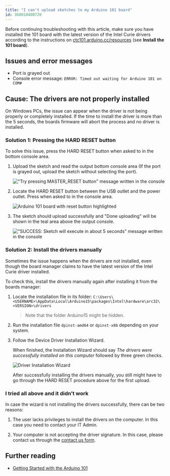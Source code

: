```yaml
---
title: "I can't upload sketches to my Arduino 101 board"
id: 360018408720
---
```


Before continuing troubleshooting with this article, make sure you have installed the 101 board with the latest version of the Intel Curie drivers according to the instructions on [ctc101.arduino.cc/resources](https://ctc101.arduino.cc/resources) (see **Install the 101 board**).

## Issues and error messages

* Port is grayed out
* Console error message: `ERROR: Timed out waiting for Arduino 101 on COM#`

## Cause: The drivers are not properly installed

On Windows PCs, the issue can appear when the driver is not being properly or completely installed. If the time to install the driver is more than the 5 seconds, the boards firmware will abort the process and no driver is installed.

### Solution 1: Pressing the HARD RESET button

To solve this issue, press the HARD RESET button when asked to in the bottom console area.

1. Upload the sketch and read the output bottom console area (If the port is grayed out, upload the sketch without selecting the port).

    !["Try pressing MASTER_RESET button" message written in the console](img/101_hard_reset.png)

2. Locate the HARD RESET button between the USB outlet and the power outlet. Press when asked to in the console area.

    ![Arduino 101 board with reset button highlighted](img/101_hard_reset_button.png)

3. The sketch should upload successfully and "Done uploading" will be shown in the teal area above the output console.

    !["SUCCESS: Sketch will execute in about 5 seconds" message written in the console](img/101_hard_reset_success.png)

### Solution 2: Install the drivers manually

Sometimes the issue happens when the drivers are not installed, even though the board manager claims to have the latest version of the Intel Curie driver installed.

To check this, install the drivers manually again after installing it from the boards manager:

1. Locate the installation file in its folder:
   `C:\Users\<USERNAME>\AppData\Local\Arduino15\packages\Intel\hardware\arc32\<VERSION>\drivers`

   > Note that the folder Arduino15 might be hidden.

2. Run the installation file `dpinst-amd64` or `dpinst-x86` depending on your system.

3. Follow the Device Driver Installation Wizard.

   When finished, the Installation Wizard should say *The drivers were successfully installed on this computer* followed by three green checks.

   ![Driver Installation Wizard](img/101_installation_success.png)

   After successfully installing the drivers manually, you still might have to go through the HARD RESET procedure above for the first upload.

### I tried all above and it didn’t work

In case the wizard is not installing the drivers successfully, there can be two reasons:

1. The user lacks privileges to install the drivers on the computer. In this case you need to contact your IT Admin.

2. Your computer is not accepting the driver signature. In this case, please contact us through the [contact us form](https://www.arduino.cc/en/contact-us).

## Further reading

* [Getting Started with the Arduino 101](https://www.arduino.cc/en/Guide/Arduino101#use-your-arduino-101-on-the-arduino-web-ide)
